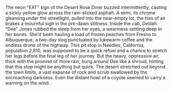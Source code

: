 The neon "EAT" sign of the Desert Rose Diner buzzed intermittently, casting a sickly yellow glow across the rain-slicked asphalt.  A semi, its chrome gleaming under the streetlight, pulled into the near-empty lot, the hiss of air brakes a mournful sigh in the pre-dawn stillness. Inside the cab, Delilah "Dee" Jones rubbed the sleep from her eyes, a weariness settling deep in her bones.  She'd been hauling a load of frozen peaches from Fresno to Albuquerque, a two-day slog punctuated by lukewarm coffee and the endless drone of the highway.  This pit stop in Needles, California, population 2,810, was supposed to be a quick refuel and a chance to stretch her legs before the final leg of her journey.  But the heavy, oppressive air, thick with the promise of more rain, hung around Dee like a shroud, hinting that this stop might be anything but quick.  The desert stretched out beyond the town limits, a vast expanse of rock and scrub swallowed by the encroaching darkness.  Even the distant howl of a coyote seemed to carry a warning on the wind.
